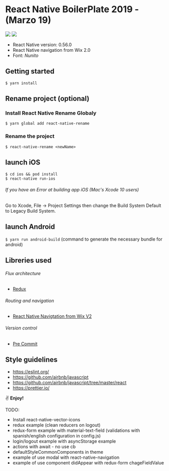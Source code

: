 # React Native BoilerPlate 2019 - (Marzo 19)

<img src="https://lh3.googleusercontent.com/T2Q-h2WaQM1fpwaK25LEuE_uBVXIfxaskXRja_2FMQ0t0Z2-QGbNerokJ0xkW86C0Y-KRDVoai4qCX7yB0fyzCCHu9-uO_-4CMEQRSJK4FAk21cCKFzzhmB--_vfu3sM7G3q5YFIxYb5iqvQhBcZgJwDg_1RnCrzj-5-TxeKn7rPdSHQN3m2ZP7v9fR9UVqofPAhH94sb_t7Rtoky8xdHozbjx4Jgx5Vu93PdoE6qSXVco302woSCl1pJbkwdRAAU6gMnVFpaAIWY-Uh272ErIv_Y95A2YxjmaGMoXh5oFjfY2GoU9cgkSv_TGAITL2AJHNkEGfi08khW7aoXSPPDLJszRm22Dcg7JdmC5O7pxmAu5IxgOu5MQCHBDstQciWI6bTk9W9yahbjNOdp5kBGGsQ_1ELfhbN5_0PFsSu1XPcYC_UqVbRVsGBN_2oNmakgRbnqheX_DkGILFbVmZFIq9TXSqUXgQ1wrLCVvhbmiPdGmydRixK0-vdjR_A2yPRlyoPS78A5cdSRfnBtvwGHeXuDPU4OxaI03SqFQlzWtcfY_QwPoLixTbnKaVn8S6dM_j0FdQjrlInHucIqcRtrbZwlX-_A1LK66oEqiY=w2880-h1530">
<img src="https://lh3.googleusercontent.com/cnZeS4rpZwFo0JhqXi71cZyeVRoMlmFK-klk3uiDlL1vwc5TgQGfm7A9yAuf0trR9f2C75690ICcK0umFGLnziQugcvrAyGEOP9EohvF49ci_L01V8pRkXKXEC1ozvm_rVJJNYjyd6ub_F-7YyklmcPLpPpTzp3y5m7TpBPqGTSU3IwyUorPyqC7NT-u7317NawoqmMxJ5Ae0EvwUbCPJU-M2abd0M0ijw584hVybNsVhYoojyg_hfefGXs8py31c4ZAaQQtnEasZ7X-r-TOmfjPv1QAMDpQwXOLQ54IyABnUTVv_hyqIW_8ND60JxJUe4VY83YwI03QEY8BS3Jrk_lhUrHe58T7i4TnAK9WbBY9ckwgv7biCZh3XT-kXc2-R-Iovt9e-vjhh0rjVYm2D9Wcp2kV9YCo6s1uBf0JWCgjz2Ybd6jsRoTWN0gug3nFrc-rnHabsF_THLbwg1w5gtIx17ZFwhXhSwcUPgh7LKOU66e26N3bFYAElBHU_YKjAeHycyU9123MaleYjfzyQiSUMaA8tXhfCITkGveyJXiynKyk2vReag0HfISDSe6_pHySmh8x0YbPsUC7L7ahTE1gqgzi-QXeFOqBf5A=w2880-h1530">

- React Native version: 0.56.0
- React Native navigation from Wix 2.0
- Font: _Nunito_

## Getting started

```
$ yarn install
```

## Rename project (optional)

### Install React Native Rename Globaly

```
$ yarn global add react-native-rename
```

### Rename the project

```
$ react-native-rename <newName>
```

## launch iOS

```
$ cd ios && pod install
$ react-native run-ios
```

###### If you have an Error at building app iOS (Mac's Xcode 10 users)

Go to Xcode, File -> Project Settings then change the Build System Default to Legacy Build System.

## launch Android

`$ yarn run android-build` (command to generate the necessary bundle for android)

## Libreries used

###### Flux architecture

- [Redux](https://redux.js.org/introduction)

###### Routing and navigation

- [React Native Navigtation from Wix V2](https://github.com/wix/react-native-navigation)

###### Version control

- [Pre Commit](https://github.com/pre-commit/pre-commit)

## Style guidelines

- https://eslint.org/
- https://github.com/airbnb/javascript
- https://github.com/airbnb/javascript/tree/master/react
- https://prettier.io/

:v: **Enjoy!**

TODO:

- Install react-native-vector-icons
- redux example (clean reducers on logout)
- redux-form example with material-text-field (validations with spanish/english configuration in config.js)
- login/logout example with asyncStorage example
- actions with await - no use cb
- defaultStyleCommonComponents in theme
- example of use modal with react-native-navigation
- example of use component didAppear with redux-form chageFieldValue
